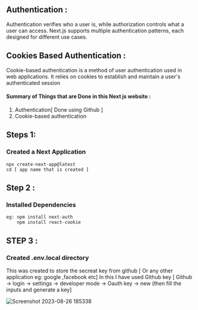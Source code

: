 ##  Authentication :
Authentication verifies who a user is, while authorization controls what a user can access. Next.js supports multiple authentication patterns, each designed for different use cases.

## Cookies Based Authentication :
Cookie-based authentication is a method of user authentication used in web applications. It relies on cookies to establish and maintain a user's authenticated session


#### Summary of Things that are Done in this Next js website :
<ol>
  <li> Authentication[ Done using Github ]</li>
  <li> Cookie-based authentication  </li>
</ol>

## Steps 1:
   ### Created a Next Application 
    npx create-next-app@latest
    cd [ app name that is created ]

## Step 2 :
   ### Installed Dependencies 
    eg: npm install next-auth
        npm install react-cookie

## STEP 3 : 
   ### Created .env.local directory 
   This was created to store the secreat key from github [ Or any other application eg: google ,facebook etc]
   In this I have used Github key 
   [ Github -> login -> settings -> developer mode -> Oauth key -> new (then fill the inputs and generate a key]
   
   ![Screenshot 2023-08-26 185338](https://github.com/amolj2003/twayam/assets/114354608/f9148385-ecda-455a-a083-8a6288cfb5e7)



